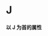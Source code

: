 # J

<script setup> 
    import { Propertys } from '@data/css/property.js'       
    const baseCssUrl = 'https://developer.mozilla.org/zh-CN/docs/Web/CSS/'       
    const { J } = Propertys  
                  
    //下面表格将使用自定义组件               
</script>   

#### 以 J 为首的属性
<template v-for="item in J">
<Mcard :item=item :linkUrl=baseCssUrl></Mcard>
</template>